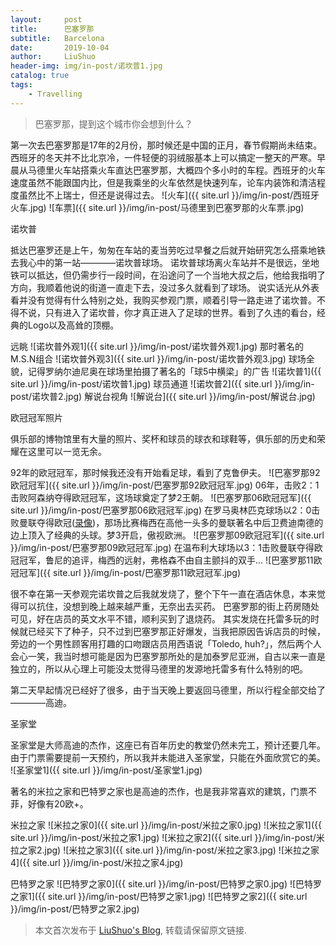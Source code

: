 ```yaml
---
layout:     post
title:      巴塞罗那
subtitle:   Barcelona
date:       2019-10-04
author:     LiuShuo
header-img: img/in-post/诺坎普1.jpg
catalog: true
tags:
    - Travelling
---    
```


> 巴塞罗那，提到这个城市你会想到什么？

第一次去巴塞罗那是17年的2月份，那时候还是中国的正月，春节假期尚未结束。
西班牙的冬天并不比北京冷，一件轻便的羽绒服基本上可以搞定一整天的严寒。早晨从马德里火车站搭乘火车直达巴塞罗那，大概四个多小时的车程。西班牙的火车速度虽然不能跟国内比，但是我乘坐的火车依然是快速列车，论车内装饰和清洁程度虽然比不上瑞士，但还是说得过去。
![火车]({{ site.url }}/img/in-post/西班牙火车.jpg)
![车票]({{ site.url }}/img/in-post/马德里到巴塞罗那的火车票.jpg)

诺坎普

抵达巴塞罗还是上午，匆匆在车站的麦当劳吃过早餐之后就开始研究怎么搭乘地铁去我心中的第一站————诺坎普球场。
诺坎普球场离火车站并不是很远，坐地铁可以抵达，但仍需步行一段时间，在沿途问了一个当地大叔之后，他给我指明了方向，我顺着他说的街道一直走下去，没过多久就看到了球场。
说实话光从外表看并没有觉得有什么特别之处，我购买参观门票，顺着引导一路走进了诺坎普。不得不说，只有进入了诺坎普，你才真正进入了足球的世界。看到了久违的看台，经典的Logo以及高耸的顶棚。

远眺
![诺坎普外观1]({{ site.url }}/img/in-post/诺坎普外观1.jpg)
那时著名的M.S.N组合
![诺坎普外观3]({{ site.url }}/img/in-post/诺坎普外观3.jpg)
球场全貌，记得罗纳尔迪尼奥在球场里拍摄了著名的「球5中横梁」的广告
![诺坎普1]({{ site.url }}/img/in-post/诺坎普1.jpg)
球员通道
![诺坎普2]({{ site.url }}/img/in-post/诺坎普2.jpg)
解说台视角
![解说台]({{ site.url }}/img/in-post/解说台.jpg)

欧冠冠军照片

俱乐部的博物馆里有大量的照片、奖杯和球员的球衣和球鞋等，俱乐部的历史和荣耀在这里可以一览无余。

92年的欧冠冠军，那时候我还没有开始看足球，看到了克鲁伊夫。
![巴塞罗那92欧冠冠军]({{ site.url }}/img/in-post/巴塞罗那92欧冠冠军.jpg)
06年，击败2：1击败阿森纳夺得欧冠冠军，这场球奠定了梦2王朝。
![巴塞罗那06欧冠冠军]({{ site.url }}/img/in-post/巴塞罗那06欧冠冠军.jpg)
在罗马奥林匹克球场以2：0击败曼联夺得欧冠([录像](https://www.bilibili.com/video/av28426578/))，那场比赛梅西在高他一头多的曼联著名中后卫费迪南德的边上顶入了经典的头球。梦3开启，傲视欧洲。
![巴塞罗那09欧冠冠军]({{ site.url }}/img/in-post/巴塞罗那09欧冠冠军.jpg)
在温布利大球场以3：1击败曼联夺得欧冠冠军，鲁尼的追评，梅西的远射，弗格森不由自主颤抖的双手...
![巴塞罗那11欧冠冠军]({{ site.url }}/img/in-post/巴塞罗那11欧冠冠军.jpg)

很不幸在第一天参观完诺坎普之后我就发烧了，整个下午一直在酒店休息，本来觉得可以抗住，没想到晚上越来越严重，无奈出去买药。
巴塞罗那的街上药房随处可见，好在店员的英文水平不错，顺利买到了退烧药。
其实发烧在托雷多玩的时候就已经买下了种子，只不过到巴塞罗那正好爆发，当我把原因告诉店员的时候，旁边的一个男性顾客用打趣的口吻跟店员用西语说「Toledo, 
huh?」，然后两个人会心一笑，我当时想可能是因为巴塞罗那所处的是加泰罗尼亚洲，自古以来一直是独立的，所以从心理上可能没太觉得马德里的发源地托雷多有什么特别的吧。

第二天早起情况已经好了很多，由于当天晚上要返回马德里，所以行程全部交给了————高迪。

圣家堂

圣家堂是大师高迪的杰作，这座已有百年历史的教堂仍然未完工，预计还要几年。由于门票需要提前一天预约，所以我并未能进入圣家堂，只能在外面欣赏它的美。
![圣家堂1]({{ site.url }}/img/in-post/圣家堂1.jpg)

著名的米拉之家和巴特罗之家也是高迪的杰作，也是我非常喜欢的建筑，门票不菲，好像有20欧+。

米拉之家
![米拉之家0]({{ site.url }}/img/in-post/米拉之家0.jpg)
![米拉之家1]({{ site.url }}/img/in-post/米拉之家1.jpg)
![米拉之家2]({{ site.url }}/img/in-post/米拉之家2.jpg)
![米拉之家3]({{ site.url }}/img/in-post/米拉之家3.jpg)
![米拉之家4]({{ site.url }}/img/in-post/米拉之家4.jpg)

巴特罗之家
![巴特罗之家0]({{ site.url }}/img/in-post/巴特罗之家0.jpg)
![巴特罗之家1]({{ site.url }}/img/in-post/巴特罗之家1.jpg)
![巴特罗之家2]({{ site.url }}/img/in-post/巴特罗之家2.jpg)

> 本文首次发布于 [LiuShuo's Blog](https://liushuo.me), 转载请保留原文链接.
